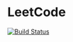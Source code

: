 # LeetCode

[![Build Status](https://github.com/hxzhao527/leetcode/actions/workflows/CICD.yml/badge.svg?branch=master)](https://github.com/hxzhao527/leetcode/actions/workflows/CICD.yml)
